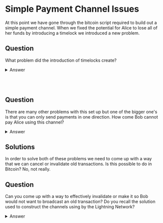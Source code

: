 # Simple Payment Channel Issues

At this point we have gone through the bitcoin script required to build out a simple payment channel. When we fixed the potential for Alice to lose all of her funds by introducing a timelock we introduced a new problem. 

## Question

What problem did the introduction of timelocks create?

<details>
  <summary>Answer</summary>
  <br/>
  They gave our channels a limited lifetime.  Bob must close the channel before the timelock expires otherwise Alice can take all of her funds back using the refund spending path.
</details>

<br/> <br/>

## Question

There are many other problems with this set up but one of the bigger one's is that you can only send payments in one direction.  How come Bob cannot pay Alice using this channel?

<details>
  <summary>Answer</summary>
  <br/>
  Let's say Alice open's a channel and puts 5 bitcoin into it.  She has already made a payment that pays 2 bitcoin to Bob.  This means that Bob has a signature from Alice for a tx that spends the original 5 bitcoin funding output giving 3 btc to Alice and 2 btc to Bob.  If Bob wanted to pay Alice a bitcoin by signing a new tx that brings his balance down to 1 btc, there is nothing preventing Bob from broadcasting the previous transaction that paid him the 2 btc. 
</details>


## Solutions

In order to solve both of these problems we need to come up with a way that we can cancel or invalidate old transactions.  Is this possible to do in Bitcoin? No, not really. 

## Question

Can you come up with a way to effectively invalidate or make it so Bob would not want to broadcast an old transaction? 
Do you recall the solution used to construct the channels using by the Lightning Network?

<details>
  <summary>Answer</summary>
  <br/>
  The lightning network uses a concept they call Revocable Transactions.  The basic idea is that each transaction includes an alternative spending path that makes ALL of your funds spendable by a special revocation key.  The details to construct the previous transaction's revocation key are exchanged each time someone proposes an update to the channel.  This way if Bob were to try to broadcast an old channel state then Alice could use the revocation key to steal all of his funds.  This mechanism is what gives rise for the need for lightning nodes to be online (or delegate to a watchtower).  You need to always be watching the chain to see if your counterparty is trying to cheat so that you can broadcast the penalty tx and claim their funds.
</details>